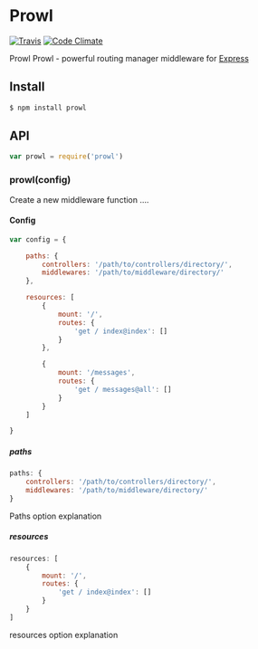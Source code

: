 Prowl
=====
[![Travis](https://travis-ci.org/theneiam/prowl.svg?branch=master)](https://travis-ci.org/theneiam/prowl.svg?branch=master)
[![Code Climate](https://codeclimate.com/github/theneiam/prowl/badges/gpa.svg)](https://codeclimate.com/github/theneiam/prowl)

Prowl Prowl - powerful routing manager middleware for [Express](https://github.com/strongloop/express)

## Install

```sh
$ npm install prowl
```

## API

```js
var prowl = require('prowl')
```

### prowl(config)

Create a new middleware function ....

#### Config

```js
var config = {

    paths: {
        controllers: '/path/to/controllers/directory/',
        middlewares: '/path/to/middleware/directory/'
    },

    resources: [
        {
            mount: '/',
            routes: {
                'get / index@index': []
            }
        },

        {
            mount: '/messages',
            routes: {
                'get / messages@all': []
            }
        }
    ]

}
```

##### paths

```js
paths: {
    controllers: '/path/to/controllers/directory/',
    middlewares: '/path/to/middleware/directory/'
}
```

Paths option explanation

##### resources

```js
resources: [
    {
        mount: '/',
        routes: {
            'get / index@index': []
        }
    }
]
```

resources option explanation
